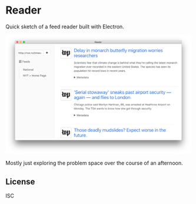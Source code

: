 # Reader

Quick sketch of a feed reader built with Electron.

![screenshot](screenshot.png)

Mostly just exploring the problem space over the course of an afternoon.

## License

ISC
